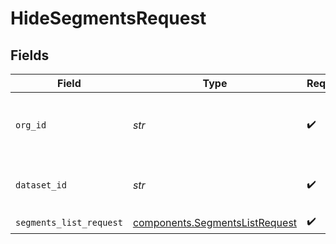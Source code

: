 # HideSegmentsRequest


## Fields

| Field                                                                            | Type                                                                             | Required                                                                         | Description                                                                      | Example                                                                          |
| -------------------------------------------------------------------------------- | -------------------------------------------------------------------------------- | -------------------------------------------------------------------------------- | -------------------------------------------------------------------------------- | -------------------------------------------------------------------------------- |
| `org_id`                                                                         | *str*                                                                            | :heavy_check_mark:                                                               | Your company's unique organization ID                                            | org-123                                                                          |
| `dataset_id`                                                                     | *str*                                                                            | :heavy_check_mark:                                                               | The unique dataset ID in your company.                                           | model-123                                                                        |
| `segments_list_request`                                                          | [components.SegmentsListRequest](../../models/components/segmentslistrequest.md) | :heavy_check_mark:                                                               | N/A                                                                              |                                                                                  |